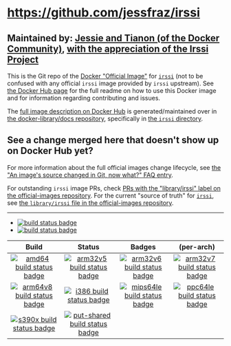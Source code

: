 # https://github.com/jessfraz/irssi

## Maintained by: [Jessie and Tianon (of the Docker Community)](https://github.com/jessfraz/irssi), [with the appreciation of the Irssi Project](https://twitter.com/GeertHauwaerts/status/559131523145035776)

This is the Git repo of the [Docker "Official Image"](https://github.com/docker-library/official-images#what-are-official-images) for [`irssi`](https://hub.docker.com/_/irssi/) (not to be confused with any official `irssi` image provided by `irssi` upstream). See [the Docker Hub page](https://hub.docker.com/_/irssi/) for the full readme on how to use this Docker image and for information regarding contributing and issues.

The [full image description on Docker Hub](https://hub.docker.com/_/irssi/) is generated/maintained over in [the docker-library/docs repository](https://github.com/docker-library/docs), specifically in [the `irssi` directory](https://github.com/docker-library/docs/tree/master/irssi).

## See a change merged here that doesn't show up on Docker Hub yet?

For more information about the full official images change lifecycle, see [the "An image's source changed in Git, now what?" FAQ entry](https://github.com/docker-library/faq#an-images-source-changed-in-git-now-what).

For outstanding `irssi` image PRs, check [PRs with the "library/irssi" label on the official-images repository](https://github.com/docker-library/official-images/labels/library%2Firssi). For the current "source of truth" for [`irssi`](https://hub.docker.com/_/irssi/), see [the `library/irssi` file in the official-images repository](https://github.com/docker-library/official-images/blob/master/library/irssi).

---

-	[![build status badge](https://img.shields.io/github/actions/workflow/status/jessfraz/irssi/ci.yml?branch=master&label=GitHub%20CI)](https://github.com/jessfraz/irssi/actions?query=workflow%3A%22GitHub+CI%22+branch%3Amaster)
-	[![build status badge](https://img.shields.io/jenkins/s/https/doi-janky.infosiftr.net/job/update.sh/job/irssi.svg?label=Automated%20update.sh)](https://doi-janky.infosiftr.net/job/update.sh/job/irssi/)

| Build | Status | Badges | (per-arch) |
|:-:|:-:|:-:|:-:|
| [![amd64 build status badge](https://img.shields.io/jenkins/s/https/doi-janky.infosiftr.net/job/multiarch/job/amd64/job/irssi.svg?label=amd64)](https://doi-janky.infosiftr.net/job/multiarch/job/amd64/job/irssi/) | [![arm32v5 build status badge](https://img.shields.io/jenkins/s/https/doi-janky.infosiftr.net/job/multiarch/job/arm32v5/job/irssi.svg?label=arm32v5)](https://doi-janky.infosiftr.net/job/multiarch/job/arm32v5/job/irssi/) | [![arm32v6 build status badge](https://img.shields.io/jenkins/s/https/doi-janky.infosiftr.net/job/multiarch/job/arm32v6/job/irssi.svg?label=arm32v6)](https://doi-janky.infosiftr.net/job/multiarch/job/arm32v6/job/irssi/) | [![arm32v7 build status badge](https://img.shields.io/jenkins/s/https/doi-janky.infosiftr.net/job/multiarch/job/arm32v7/job/irssi.svg?label=arm32v7)](https://doi-janky.infosiftr.net/job/multiarch/job/arm32v7/job/irssi/) |
| [![arm64v8 build status badge](https://img.shields.io/jenkins/s/https/doi-janky.infosiftr.net/job/multiarch/job/arm64v8/job/irssi.svg?label=arm64v8)](https://doi-janky.infosiftr.net/job/multiarch/job/arm64v8/job/irssi/) | [![i386 build status badge](https://img.shields.io/jenkins/s/https/doi-janky.infosiftr.net/job/multiarch/job/i386/job/irssi.svg?label=i386)](https://doi-janky.infosiftr.net/job/multiarch/job/i386/job/irssi/) | [![mips64le build status badge](https://img.shields.io/jenkins/s/https/doi-janky.infosiftr.net/job/multiarch/job/mips64le/job/irssi.svg?label=mips64le)](https://doi-janky.infosiftr.net/job/multiarch/job/mips64le/job/irssi/) | [![ppc64le build status badge](https://img.shields.io/jenkins/s/https/doi-janky.infosiftr.net/job/multiarch/job/ppc64le/job/irssi.svg?label=ppc64le)](https://doi-janky.infosiftr.net/job/multiarch/job/ppc64le/job/irssi/) |
| [![s390x build status badge](https://img.shields.io/jenkins/s/https/doi-janky.infosiftr.net/job/multiarch/job/s390x/job/irssi.svg?label=s390x)](https://doi-janky.infosiftr.net/job/multiarch/job/s390x/job/irssi/) | [![put-shared build status badge](https://img.shields.io/jenkins/s/https/doi-janky.infosiftr.net/job/put-shared/job/light/job/irssi.svg?label=put-shared)](https://doi-janky.infosiftr.net/job/put-shared/job/light/job/irssi/) |

<!-- THIS FILE IS GENERATED BY https://github.com/docker-library/docs/blob/master/generate-repo-stub-readme.sh -->
